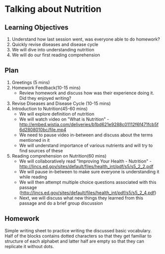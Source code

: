 # Talking about Nutrition

## Learning Objectives
1. Understand how last session went, was everyone able to do homework? 
2. Quickly revise diseases and disease cycle
3. We will dive into understanding nutrition
4. We will do our first reading comprehension

## Plan 
1.	Greetings (5 mins) 
2.	Homework Feedback(10-15 mins) 
	-	Review homework and discuss how was their experience doing it. Did they enjoyed writing? 
3. 	Revise Diseases and Disease Cycle (10-15 mins)
3.	Introduction to Nutrition(45-60 mins)
	- 	We will explore definition of nutrition
	- 	We will watch video on "What is Nutrition" - http://embed.wistia.com/deliveries/b1bd621e9288c01112f6f471fcb5f6d2808010bc/file.mp4
	- 	We need to pause video in-between and discuss about the terms mentioned in it
	- 	We will understand importance of various nutrients and will try to find sources of these 
4.	Reading comprehension on Nutrition(60 mins) 
	- 	We will collaboratively read "Improving Your Health - Nutrition" - http://lincs.ed.gov/sites/default/files/health_int/pdf/s5/s5_2_2.pdf
	- 	We will pause in-between to make sure everyone is understanding it while reading
	-	We will then attempt multiple choice questions associated with this passage (http://lincs.ed.gov/sites/default/files/health_int/pdf/s5/s5_2_4.pdf)
	- 	Next, we will discuss what new things they learned from this passage and do a brief group discussion

## Homework
Simple writing sheet to practice writing the discussed basic vocabulary. Half of the blocks contains dotted characters so that they get familiar to structure of each alphabet and latter half are empty so that they can replicate it without dots.
